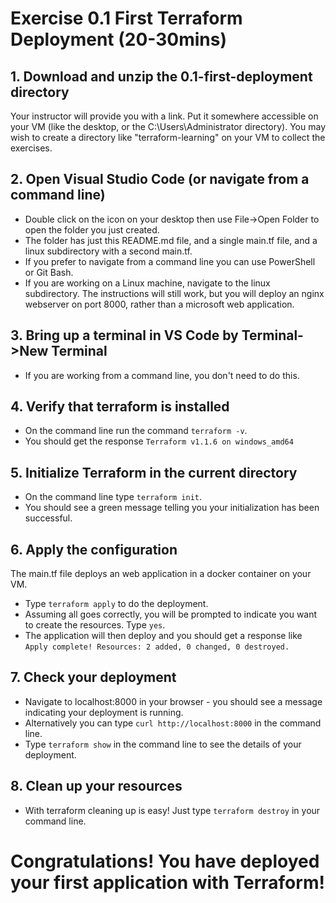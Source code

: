# Exercise 0.1 First Terraform Deployment (20-30mins)

## 1. Download and unzip the 0.1-first-deployment directory 
Your instructor will provide you with a link. Put it somewhere accessible on your VM (like the desktop, or the C:\Users\Administrator directory). You may wish to create a directory like "terraform-learning" on your VM to collect the exercises. 
## 2. Open Visual Studio Code (or navigate from a command line)
* Double click on the icon on your desktop then use File->Open Folder to open the folder you just created.
* The folder has just this README.md file, and a single main.tf file, and a linux subdirectory with a second main.tf.
* If you prefer to navigate from a command line you can use PowerShell or Git Bash.
* If you are working on a Linux machine, navigate to the linux subdirectory. The instructions will still work, but you will deploy an nginx webserver on port 8000, rather than a microsoft web application.
## 3. Bring up a terminal in VS Code by Terminal->New Terminal
* If you are working from a command line, you don't need to do this.
## 4. Verify that terraform is installed
* On the command line run the command ``terraform -v``. 
* You should get the response ``Terraform v1.1.6 on windows_amd64``
## 5. Initialize Terraform in the current directory
* On the command line type `terraform init`. 
* You should see a green message telling you your initialization has been successful.
## 6. Apply the configuration
The main.tf file deploys an web application in a docker container on your VM. 
* Type `terraform apply` to do the deployment.
* Assuming all goes correctly, you will be prompted to indicate you want to create the resources. Type `yes`. 
* The application will then deploy and you should get a response like `Apply complete! Resources: 2 added, 0 changed, 0 destroyed.`
## 7. Check your deployment 
* Navigate to localhost:8000 in your browser - you should see a message indicating your deployment is running.
* Alternatively you can type `curl http://localhost:8000` in the command line.
* Type `terraform show` in the command line to see the details of your deployment.
## 8. Clean up your resources
* With terraform cleaning up is easy! Just type `terraform destroy` in your command line.

# Congratulations! You have deployed your first application with Terraform!

